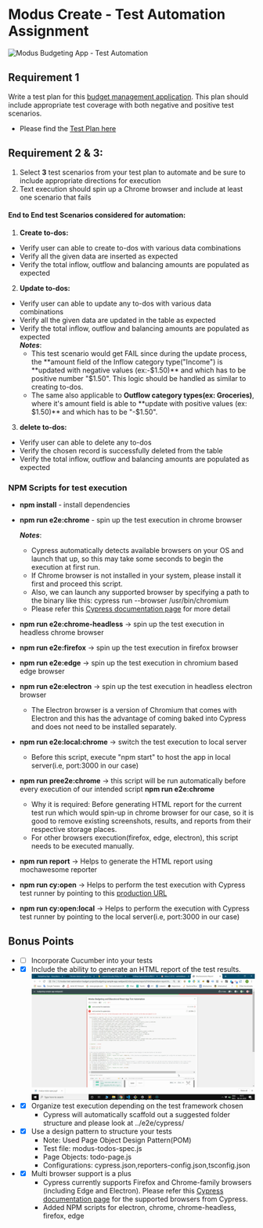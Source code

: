# Modus Create - Test Automation Assignment

![Modus Budgeting App - Test Automation](demo-evidence/modus-todos-spec.js.gif)

## Requirement 1
Write a test plan for this [budget management application](https://budget.modus.app). This plan should include appropriate test coverage with both negative and positive test scenarios. 

+ Please find the [Test Plan here](demo-evidence/Test_Plan_for_Modus_budget_management_application.xls) 

## Requirement 2 & 3: 
  1. Select **3** test scenarios from your test plan to automate and be sure to include appropriate directions for execution
  2. Text execution should spin up a Chrome browser and include at least one scenario that fails

#### End to End test Scenarios considered for automation:
  1. **Create to-dos:**
   + Verify user can able to create to-dos with various data combinations
   + Verify all the given data are inserted as expected
   + Verify the total inflow, outflow and balancing amounts are populated as expected
  2. **Update to-dos:**
   * Verify user can able to update any to-dos with various data combinations
   * Verify all the given data are updated in the table as expected
   * Verify the total inflow, outflow and balancing amounts are populated as expected    
   **_Notes_**: 
        + This test scenario would get FAIL since during the update process, the **amount field of the Inflow category type("Income") is
          **updated with negative values (ex:-$1.50)** and which has to be positive number "$1.50". 
          This logic should be handled as similar to creating to-dos.
        + The same also applicable to **Outflow category types(ex: Groceries)**, where it's amount field is able to **update with                  positive values (ex: $1.50)** and which has to be "-$1.50".
  3. **delete to-dos:**
   + Verify user can able to delete any to-dos
   + Verify the chosen record is successfully deleted from the table
   + Verify the total inflow, outflow and balancing amounts are populated as expected
   
### NPM Scripts for test execution
   + **npm install** - install dependencies
   + **npm run e2e:chrome** - spin up the test execution in chrome browser
      
      **_Notes_**: 
       +  Cypress automatically detects available browsers on your OS and launch that up, so this may take some seconds to begin the execution at first run.
       + If Chrome browser is not installed in your system, please install it first and proceed this script.
       + Also, we can launch any supported browser by specifying a path to the binary like this: cypress run --browser /usr/bin/chromium
       + Please refer this [Cypress documentation page](https://docs.cypress.io/guides/guides/launching-browsers.html) for more detail
   + **npm run e2e:chrome-headless** -> spin up the test execution in headless chrome browser
   + **npm run e2e:firefox** -> spin up the test execution in firefox browser
   + **npm run e2e:edge** -> spin up the test execution in chromium based edge browser
   + **npm run e2e:electron** -> spin up the test execution in headless electron browser 
       + The Electron browser is a version of Chromium that comes with Electron and this has the advantage of coming baked into 
         Cypress and does not need to be installed separately.
   + **npm run e2e:local:chrome** -> switch the test execution to local server 
       + Before this script, execute "npm start" to host the app in local server(i.e, port:3000 in our case)
   + **npm run pree2e:chrome** -> this script will be run automatically before every execution of our intended script **npm run e2e:chrome**
       + Why it is required: Before generating HTML report for the current test run which would spin-up in chrome browser for our case, 
         so it is good to remove existing screenshots, results, and reports from their respective storage places.
       + For other browsers execution(firefox, edge, electron), this script needs to be executed manually.
   + **npm run report** -> Helps to generate the HTML report using mochawesome reporter
   + **npm run cy:open** -> Helps to perform the test execution with Cypress test runner by pointing to this [production URL](https://budget.modus.app)
   + **npm run cy:open:local** -> Helps to perform the execution with Cypress test runner by pointing to the local server(i.e, port:3000 in our case)

## Bonus Points
  * - [ ] Incorporate Cucumber into your tests
  * - [x] Include the ability to generate an HTML report of the test results.
      ![HTML Report](demo-evidence/HTML_Sample_Report.png)
  * - [x] Organize test execution depending on the test framework chosen
      + Cypress will automatically scaffold out a suggested folder structure and please look at ../e2e/cypress/
  * - [x] Use a design pattern to structure your tests
      + Note: Used Page Object Design Pattern(POM)
      + Test file: modus-todos-spec.js
      + Page Objects: todo-page.js
      + Configurations: cypress.json,reporters-config.json,tsconfig.json
* - [x] Multi browser support is a plus
      + Cypress currently supports Firefox and Chrome-family browsers (including Edge and Electron). Please refer this [Cypress documentation page](https://docs.cypress.io/guides/guides/launching-browsers.html) for the supported browsers from Cypress.
      + Added NPM scripts for electron, chrome, chrome-headless, firefox, edge
